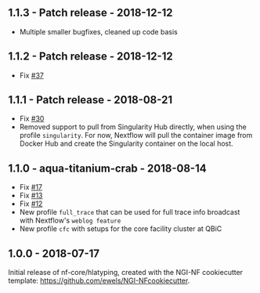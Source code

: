 ## 1.1.3 - Patch release - 2018-12-12

- Multiple smaller bugfixes, cleaned up code basis


## 1.1.2 - Patch release - 2018-12-12

- Fix [#37](https://github.com/nf-core/hlatyping/issues/37)

## 1.1.1 - Patch release - 2018-08-21

- Fix [#30](https://github.com/nf-core/hlatyping/issues/30)
- Removed support to pull from Singularity Hub directly, when using the profile `singularity`. For now, Nextflow will pull the container image from Docker Hub and create the Singularity container on the local host. 

## 1.1.0 - aqua-titanium-crab - 2018-08-14

- Fix [#17](https://github.com/nf-core/hlatyping/issues/17)
- Fix [#13](https://github.com/nf-core/hlatyping/issues/13)
- Fix [#12](https://github.com/nf-core/hlatyping/issues/12)
- New profile `full_trace` that can be used for full trace info broadcast with Nextflow's `weblog feature`
- New profile `cfc` with setups for the core facility cluster at QBiC

## 1.0.0 - 2018-07-17
Initial release of nf-core/hlatyping, created with the NGI-NF cookiecutter template: https://github.com/ewels/NGI-NFcookiecutter.
